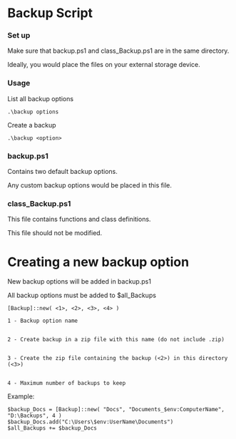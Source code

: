# Backup Script


### Set up


Make sure that backup.ps1 and class_Backup.ps1 are in the same directory.


Ideally, you would place the files on your external storage device. 


### Usage


List all backup options


`.\backup options`


Create a backup


`.\backup <option>`


### backup.ps1


Contains two default backup options.


Any custom backup options would be placed in this file.


### class_Backup.ps1


This file contains functions and class definitions.


This file should not be modified.


# Creating a new backup option


New backup options will be added in backup.ps1


All backup options must be added to $all_Backups


`[Backup]::new( <1>, <2>, <3>, <4> )`


    1 - Backup option name


    2 - Create backup in a zip file with this name (do not include .zip)


    3 - Create the zip file containing the backup (<2>) in this directory (<3>)


    4 - Maximum number of backups to keep


Example:


```
$backup_Docs = [Backup]::new( "Docs", "Documents_$env:ComputerName", "D:\Backups", 4 )
$backup_Docs.add("C:\Users\$env:UserName\Documents") 
$all_Backups += $backup_Docs
```
